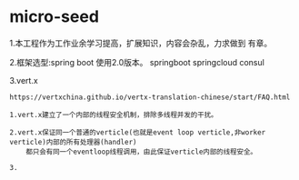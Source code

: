 # micro-seed
1.本工程作为工作业余学习提高，扩展知识，内容会杂乱，力求做到 有章。

2.框架选型:spring boot 使用2.0版本。
    springboot
    springcloud
    consul
    
3.vert.x

    https://vertxchina.github.io/vertx-translation-chinese/start/FAQ.html
    
    1.vert.x建立了一个内部的线程安全机制，排除多线程并发的干扰。
    
    2.vert.x保证同一个普通的verticle(也就是event loop verticle,非worker verticle)内部的所有处理器(handler)
        都只会有同一个eventloop线程调用，由此保证verticle内部的线程安全。
        
    3.
    
